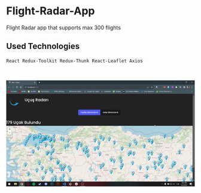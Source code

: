 # Flight-Radar-App

Flight Radar app that supports max 300 flights

## Used Technologies

````
React Redux-Toolkit Redux-Thunk React-Leaflet Axios
````

<br>

![](screen.gif)

<br>
